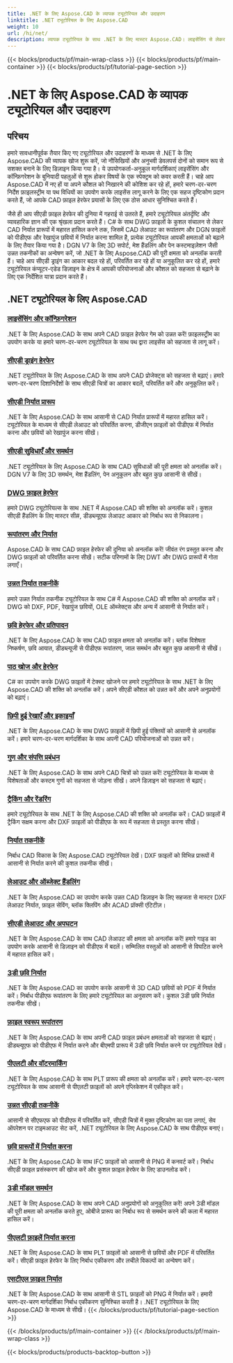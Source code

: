 ```yaml
---
title: .NET के लिए Aspose.CAD के व्यापक ट्यूटोरियल और उदाहरण
linktitle: .NET ट्यूटोरियल के लिए Aspose.CAD
weight: 10
url: /hi/net/
description: व्यापक ट्यूटोरियल के साथ .NET के लिए मास्टर Aspose.CAD। लाइसेंसिंग से लेकर उन्नत निर्यात तकनीकों तक अपने सीएडी कौशल को उन्नत करें। छिपी हुई सुविधाओं को सहजता से अनलॉक करें।
---
```


{{< blocks/products/pf/main-wrap-class >}}
{{< blocks/products/pf/main-container >}}
{{< blocks/products/pf/tutorial-page-section >}}

# .NET के लिए Aspose.CAD के व्यापक ट्यूटोरियल और उदाहरण


## परिचय

हमारे सावधानीपूर्वक तैयार किए गए ट्यूटोरियल और उदाहरणों के माध्यम से .NET के लिए Aspose.CAD की व्यापक खोज शुरू करें, जो नौसिखियों और अनुभवी डेवलपर्स दोनों को समान रूप से सशक्त बनाने के लिए डिज़ाइन किया गया है। ये उपयोगकर्ता-अनुकूल मार्गदर्शिकाएं लाइसेंसिंग और कॉन्फ़िगरेशन के बुनियादी पहलुओं से शुरू होकर विषयों के एक स्पेक्ट्रम को कवर करती हैं। चाहे आप Aspose.CAD में नए हों या अपने कौशल को निखारने की कोशिश कर रहे हों, हमारे चरण-दर-चरण निर्देश फ़ाइलस्ट्रीम या पथ विधियों का उपयोग करके लाइसेंस लागू करने के लिए एक सहज दृष्टिकोण प्रदान करते हैं, जो आपके CAD फ़ाइल हेरफेर प्रयासों के लिए एक ठोस आधार सुनिश्चित करते हैं।

जैसे ही आप सीएडी फ़ाइल हेरफेर की दुनिया में गहराई से उतरते हैं, हमारे ट्यूटोरियल अंतर्दृष्टि और व्यावहारिक ज्ञान की एक श्रृंखला प्रदान करते हैं। C# के साथ DWG फ़ाइलों के कुशल संचालन से लेकर CAD निर्यात प्रारूपों में महारत हासिल करने तक, जिसमें CAD लेआउट का रूपांतरण और DGN फ़ाइलों को पीडीएफ और रेखापुंज छवियों में निर्यात करना शामिल है, प्रत्येक ट्यूटोरियल आपकी क्षमताओं को बढ़ाने के लिए तैयार किया गया है। DGN V7 के लिए 3D सपोर्ट, मेश हैंडलिंग और पेन कस्टमाइज़ेशन जैसी उन्नत तकनीकों का अन्वेषण करें, जो .NET के लिए Aspose.CAD की पूरी क्षमता को अनलॉक करती हैं। चाहे आप सीएडी ड्राइंग का आकार बदल रहे हों, परिवर्तित कर रहे हों या अनुकूलित कर रहे हों, हमारे ट्यूटोरियल कंप्यूटर-एडेड डिज़ाइन के क्षेत्र में आपकी परियोजनाओं और कौशल को सहजता से बढ़ाने के लिए एक निर्देशित यात्रा प्रदान करते हैं।

## .NET ट्यूटोरियल के लिए Aspose.CAD
### [लाइसेंसिंग और कॉन्फ़िगरेशन](./licensing-and-configuration/)
.NET के लिए Aspose.CAD के साथ अपने CAD फ़ाइल हेरफेर गेम को उन्नत करें! फ़ाइलस्ट्रीम का उपयोग करके या हमारे चरण-दर-चरण ट्यूटोरियल के साथ पथ द्वारा लाइसेंस को सहजता से लागू करें। 
### [सीएडी ड्राइंग हेरफेर](./cad-drawing-manipulation/)
.NET ट्यूटोरियल के लिए Aspose.CAD के साथ अपने CAD प्रोजेक्ट्स को सहजता से बढ़ाएं। हमारे चरण-दर-चरण दिशानिर्देशों के साथ सीएडी चित्रों का आकार बदलें, परिवर्तित करें और अनुकूलित करें।
### [सीएडी निर्यात प्रारूप](./cad-export-formats/)
.NET के लिए Aspose.CAD के साथ आसानी से CAD निर्यात प्रारूपों में महारत हासिल करें। ट्यूटोरियल के माध्यम से सीएडी लेआउट को परिवर्तित करना, डीजीएन फ़ाइलों को पीडीएफ में निर्यात करना और छवियों को रेखापुंज करना सीखें।
### [सीएडी सुविधाएँ और समर्थन](./cad-features-and-support/)
.NET ट्यूटोरियल के लिए Aspose.CAD के साथ CAD सुविधाओं की पूरी क्षमता को अनलॉक करें। DGN V7 के लिए 3D समर्थन, मेश हैंडलिंग, पेन अनुकूलन और बहुत कुछ आसानी से सीखें।
### [DWG फ़ाइल हेरफेर](./dwg-file-manipulation/)
हमारे DWG ट्यूटोरियल्स के साथ .NET में Aspose.CAD की शक्ति को अनलॉक करें। कुशल सीएडी हैंडलिंग के लिए मास्टर सी#, डीडब्ल्यूएफ लेआउट आकार को निर्बाध रूप से निकालना।
### [रूपांतरण और निर्यात](./conversion-and-export/)
Aspose.CAD के साथ CAD फ़ाइल हेरफेर की दुनिया को अनलॉक करें! जीवंत रंग प्रस्तुत करना और DWG फ़ाइलों को परिवर्तित करना सीखें। सटीक परिणामों के लिए DWT और DWG प्रारूपों में गोता लगाएँ।
### [उन्नत निर्यात तकनीकें](./advanced-export-techniques/)
हमारे उन्नत निर्यात तकनीक ट्यूटोरियल के साथ C# में Aspose.CAD की शक्ति को अनलॉक करें। DWG को DXF, PDF, रेखापुंज छवियों, OLE ऑब्जेक्ट्स और अन्य में आसानी से निर्यात करें।
### [छवि हेरफेर और प्रतिपादन](./image-manipulation-and-rendering/)
.NET के लिए Aspose.CAD के साथ CAD फ़ाइल क्षमता को अनलॉक करें। ब्लॉक विशेषता निष्कर्षण, छवि आयात, डीडब्ल्यूजी से पीडीएफ रूपांतरण, जाल समर्थन और बहुत कुछ आसानी से सीखें।
### [पाठ खोज और हेरफेर](./text-search-and-manipulation/)
C# का उपयोग करके DWG फ़ाइलों में टेक्स्ट खोजने पर हमारे ट्यूटोरियल के साथ .NET के लिए Aspose.CAD की शक्ति को अनलॉक करें। अपने सीएडी कौशल को उन्नत करें और अपने अनुप्रयोगों को बढ़ाएं।
### [छिपी हुई रेखाएँ और इकाइयाँ](./hidden-lines-and-entities/)
.NET के लिए Aspose.CAD के साथ DWG फ़ाइलों में छिपी हुई पंक्तियों को आसानी से अनलॉक करें। हमारे चरण-दर-चरण मार्गदर्शिका के साथ अपनी CAD परियोजनाओं को उन्नत करें।
### [गुण और संपत्ति प्रबंधन](./attribute-and-property-management/)
.NET के लिए Aspose.CAD के साथ अपने CAD चित्रों को उन्नत करें! ट्यूटोरियल के माध्यम से विशेषताओं और कस्टम गुणों को सहजता से जोड़ना सीखें। अपने डिज़ाइन को सहजता से बढ़ाएं।
### [ट्रैकिंग और रेंडरिंग](./tracking-and-rendering/)
हमारे ट्यूटोरियल के साथ .NET के लिए Aspose.CAD की शक्ति को अनलॉक करें। CAD फ़ाइलों में ट्रैकिंग सक्षम करना और DXF फ़ाइलों को पीडीएफ के रूप में सहजता से प्रस्तुत करना सीखें।
### [निर्यात तकनीकें](./export-techniques/)
निर्बाध CAD विकास के लिए Aspose.CAD ट्यूटोरियल देखें। DXF फ़ाइलों को विभिन्न प्रारूपों में आसानी से निर्यात करने की कुशल तकनीक सीखें।
### [लेआउट और ऑब्जेक्ट हैंडलिंग](./layout-and-object-handling/)
.NET के लिए Aspose.CAD का उपयोग करके उन्नत CAD डिज़ाइन के लिए सहजता से मास्टर DXF लेआउट निर्यात, फ़ाइल सेविंग, ब्लॉक क्लिपिंग और ACAD प्रॉक्सी एंटिटीज़।
### [सीएडी लेआउट और अपघटन](./cad-layouts-and-decomposition/)
.NET के लिए Aspose.CAD के साथ CAD लेआउट की क्षमता को अनलॉक करें! हमारे गाइड का उपयोग करके आसानी से डिज़ाइन को पीडीएफ में बदलें। सम्मिलित वस्तुओं को आसानी से विघटित करने में महारत हासिल करें।
### [3डी छवि निर्यात](./3d-image-export/)
.NET के लिए Aspose.CAD का उपयोग करके आसानी से 3D CAD छवियों को PDF में निर्यात करें। निर्बाध पीडीएफ रूपांतरण के लिए हमारे ट्यूटोरियल का अनुसरण करें। कुशल 3डी छवि निर्यात तकनीक सीखें।
### [फ़ाइल स्वरूप रूपांतरण](./file-format-conversion/)
.NET के लिए Aspose.CAD के साथ अपनी CAD फ़ाइल प्रबंधन क्षमताओं को सहजता से बढ़ाएं। डीडब्ल्यूएफ को पीडीएफ में निर्यात करने और बीएमपी प्रारूप में 3डी छवि निर्यात करने पर ट्यूटोरियल देखें।
### [पीएलटी और वॉटरमार्किंग](./plt-and-watermarking/)
.NET के लिए Aspose.CAD के साथ PLT प्रारूप की क्षमता को अनलॉक करें। हमारे चरण-दर-चरण ट्यूटोरियल के साथ आसानी से पीएलटी फ़ाइलों को अपने एप्लिकेशन में एकीकृत करें।
### [उन्नत सीएडी तकनीकें](./advanced-cad-techniques/)
आसानी से सीएफएफ को पीडीएफ में परिवर्तित करें, सीएडी चित्रों में मुक्त दृष्टिकोण का पता लगाएं, सेव ऑपरेशन पर टाइमआउट सेट करें, .NET ट्यूटोरियल के लिए Aspose.CAD के साथ पीडीएफ बनाएं।
### [छवि प्रारूपों में निर्यात करना](./exporting-to-image-formats/)
.NET के लिए Aspose.CAD के साथ IFC फ़ाइलों को आसानी से PNG में कनवर्ट करें। निर्बाध सीएडी फ़ाइल प्रसंस्करण की खोज करें और कुशल फ़ाइल हेरफेर के लिए डाउनलोड करें।
### [3डी मॉडल समर्थन](./3d-model-support/)
.NET के लिए Aspose.CAD के साथ अपने CAD अनुप्रयोगों को अनुकूलित करें! अपने 3डी मॉडल की पूरी क्षमता को अनलॉक करते हुए, ओबीजे प्रारूप का निर्बाध रूप से समर्थन करने की कला में महारत हासिल करें।
### [पीएलटी फ़ाइलें निर्यात करना](./exporting-plt-files/)
.NET के लिए Aspose.CAD के साथ PLT फ़ाइलों को आसानी से छवियों और PDF में परिवर्तित करें। सीएडी फ़ाइल हेरफेर के लिए निर्बाध एकीकरण और लचीले विकल्पों का अन्वेषण करें।
### [एसटीएल फ़ाइल निर्यात](./stl-file-export/)
.NET के लिए Aspose.CAD के साथ आसानी से STL फ़ाइलों को PNG में निर्यात करें। हमारी चरण-दर-चरण मार्गदर्शिका निर्बाध एकीकरण सुनिश्चित करती है। .NET ट्यूटोरियल के लिए Aspose.CAD के माध्यम से सीखें।
{{< /blocks/products/pf/tutorial-page-section >}}

{{< /blocks/products/pf/main-container >}}
{{< /blocks/products/pf/main-wrap-class >}}

{{< blocks/products/products-backtop-button >}}
